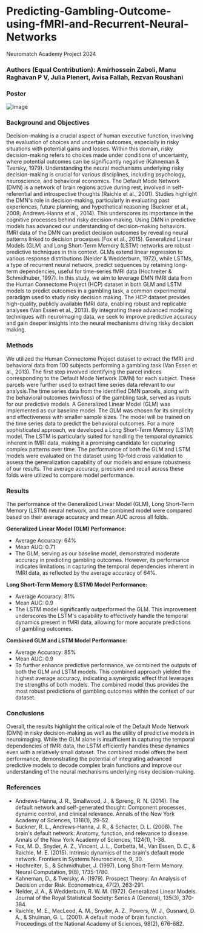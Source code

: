 # Predicting-Gambling-Outcome-using-fMRI-and-Recurrent-Neural-Networks
Neuromatch Academy Project 2024

### Authors (Equal Contribution): Amirhossein Zaboli, Manu Raghavan P V, Julia Plenert, Avisa Fallah, Rezvan Roushani

### Poster
![Image](https://github.com/user-attachments/assets/43122f21-8d0e-46b7-a092-9f1d214f42c7)

### Background and Objectives 
Decision-making is a crucial aspect of human executive function, involving the evaluation of choices and uncertain outcomes, especially in risky situations with potential gains and losses. Within this domain, risky decision-making refers to choices made under conditions of uncertainty, where potential outcomes can be significantly negative (Kahneman & Tversky, 1979). Understanding the neural mechanisms underlying risky decision-making is crucial for various disciplines, including psychology, neuroscience, and behavioral economics. The Default Mode Network (DMN) is a network of brain regions active during rest, involved in self-referential and introspective thoughts (Raichle et al., 2001). Studies highlight the DMN's role in decision-making, particularly in evaluating past experiences, future planning, and hypothetical reasoning (Buckner et al., 2008; Andrews-Hanna et al., 2014). This underscores its importance in the cognitive processes behind risky decision-making. Using DMN in predictive models has advanced our understanding of decision-making behaviors. fMRI data of the DMN can predict decision outcomes by revealing neural patterns linked to decision processes (Fox et al., 2015). Generalized Linear Models (GLM) and Long Short-Term Memory (LSTM) networks are robust predictive techniques in this context. GLMs extend linear regression to various response distributions (Nelder & Wedderburn, 1972), while LSTMs, a type of recurrent neural network, predict sequences by retaining long-term dependencies, useful for time-series fMRI data (Hochreiter & Schmidhuber, 1997). In this study, we aim to leverage DMN fMRI data from the Human Connectome Project (HCP) dataset in both GLM and LSTM models to predict outcomes in a gambling task, a common experimental paradigm used to study risky decision making. The HCP dataset provides high-quality, publicly available fMRI data, enabling robust and replicable analyses (Van Essen et al., 2013). By integrating these advanced modeling techniques with neuroimaging data, we seek to improve predictive accuracy and gain deeper insights into the neural mechanisms driving risky decision making.
### Methods
We utilized the Human Connectome Project dataset to extract the fMRI and behavioral data from 100 subjects performing a gambling task (Van Essen et al., 2013). The first step involved identifying the parcel indices corresponding to the Default Mode Network (DMN) for each subject. These parcels were further used to extract time series data relevant to our analysis.The time series data from the identified DMN parcels, along with the behavioral outcomes (win/loss) of the gambling task, served as inputs for our predictive models. 
A Generalized Linear Model (GLM) was implemented as our baseline model. The GLM was chosen for its simplicity and effectiveness with smaller sample sizes. The model will be trained on the time series data to predict the behavioral outcomes.
For a more sophisticated approach, we developed a Long Short-Term Memory (LSTM) model. The LSTM is particularly suited for handling the temporal dynamics inherent in fMRI data, making it a promising candidate for capturing complex patterns over time.
The performance of both the GLM and LSTM models were evaluated on the dataset using 10-fold cross validation to assess the generalization capability of our models and ensure robustness of our results. The average accuracy, precision and recall across these folds were utilized to compare model performance.

### Results
The performance of the Generalized Linear Model (GLM), Long Short-Term Memory (LSTM) neural network, and the combined model were compared based on their average accuracy and mean AUC across all folds.
 
**Generalized Linear Model (GLM) Performance:**
* Average Accuracy: 64%
* Mean AUC: 0.71
* The GLM, serving as our baseline model, demonstrated moderate accuracy in predicting gambling outcomes. However, its performance indicates limitations in capturing the temporal dependencies inherent in fMRI data, as reflected by the average accuracy of 64%.

**Long Short-Term Memory (LSTM) Model Performance:**
* Average Accuracy: 81%
* Mean AUC: 0.9
* The LSTM model significantly outperformed the GLM. This improvement underscores the LSTM's capability to effectively handle the temporal dynamics present in fMRI data, allowing for more accurate predictions of gambling outcomes.

**Combined GLM and LSTM Model Performance:**
* Average Accuracy: 85%
* Mean AUC: 0.9
* To further enhance predictive performance, we combined the outputs of both the GLM and LSTM models. This combined approach yielded the highest average accuracy, indicating a synergistic effect that leverages the strengths of both models. The combined model thus provides the most robust predictions of gambling outcomes within the context of our dataset.

### Conclusions
Overall, the results highlight the critical role of the Default Mode Network (DMN) in risky decision-making as well as the utility of predictive models in neuroimaging. While the GLM alone is insufficient in capturing the temporal dependencies of fMRI data, the LSTM efficiently handles these dynamics even with a relatively small dataset. The combined model offers the best performance, demonstrating the potential of integrating advanced predictive models to decode complex brain functions and improve our understanding of the neural mechanisms underlying risky decision-making.

### References 
* Andrews-Hanna, J. R., Smallwood, J., & Spreng, R. N. (2014). The default network and self-generated thought: Component processes, dynamic control, and clinical relevance. Annals of the New York Academy of Sciences, 1316(1), 29-52.
* Buckner, R. L., Andrews-Hanna, J. R., & Schacter, D. L. (2008). The brain's default network: Anatomy, function, and relevance to disease. Annals of the New York Academy of Sciences, 1124(1), 1-38.
* Fox, M. D., Snyder, A. Z., Vincent, J. L., Corbetta, M., Van Essen, D. C., & Raichle, M. E. (2015). Intrinsic dynamics of the brain's default mode network. Frontiers in Systems Neuroscience, 9, 30.
* Hochreiter, S., & Schmidhuber, J. (1997). Long Short-Term Memory. Neural Computation, 9(8), 1735-1780.
* Kahneman, D., & Tversky, A. (1979). Prospect Theory: An Analysis of Decision under Risk. Econometrica, 47(2), 263-291.
* Nelder, J. A., & Wedderburn, R. W. M. (1972). Generalized Linear Models. Journal of the Royal Statistical Society: Series A (General), 135(3), 370-384.
* Raichle, M. E., MacLeod, A. M., Snyder, A. Z., Powers, W. J., Gusnard, D. A., & Shulman, G. L. (2001). A default mode of brain function. Proceedings of the National Academy of Sciences, 98(2), 676-682.
